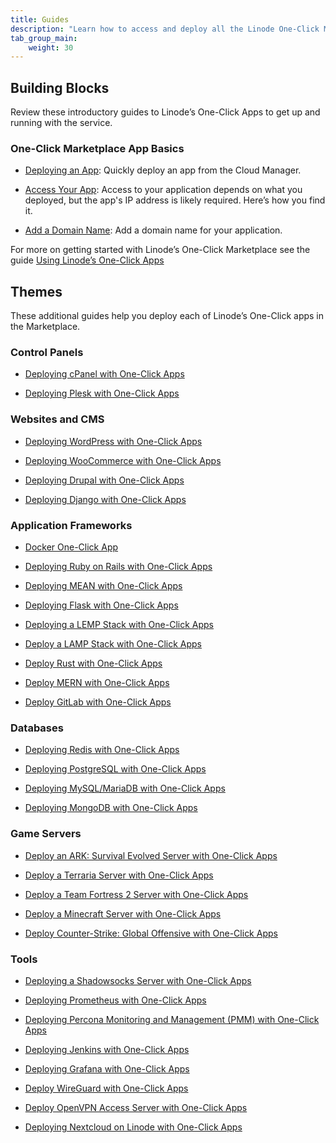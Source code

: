 ```yaml
---
title: Guides
description: "Learn how to access and deploy all the Linode One-Click Marketplace Apps."
tab_group_main:
    weight: 30
---
```


## Building Blocks

Review these introductory guides to Linode’s One-Click Apps to get up and running with the service.

### One-Click Marketplace App Basics

- [Deploying an App](/docs/products/tools/one-click-app-marketplace/guides/one-click-deploy-app): Quickly deploy an app from the Cloud Manager.

- [Access Your App](/docs/products/tools/one-click-app-marketplace/guides/one-click-access-app): Access to your application depends on what you deployed, but the app's IP address is likely required. Here’s how you find it.

- [Add a Domain Name](/docs/products/tools/one-click-app-marketplace/guides/one-click-add-domain-name): Add a domain name for your application.

For more on getting started with Linode’s One-Click Marketplace see the guide [Using Linode’s One-Click Apps](/docs/platform/one-click/how-to-use-one-click-apps-at-linode/)

## Themes

These additional guides help you deploy each of Linode’s One-Click apps in the Marketplace.

### Control Panels

- [Deploying cPanel with One-Click Apps](/docs/platform/one-click/how-to-deploy-cpanel-with-one-click-apps/)

- [Deploying Plesk with One-Click Apps](/docs/platform/one-click/deploying-plesk-with-one-click-apps/)

### Websites and CMS

- [Deploying WordPress with One-Click Apps](/docs/platform/one-click/deploying-wordpress-with-one-click-apps/)

- [Deploying WooCommerce with One-Click Apps](/docs/platform/one-click/how-to-deploy-woocommerce-with-one-click-apps/)

- [Deploying Drupal with One-Click Apps](/docs/platform/one-click/how-to-deploy-drupal-with-one-click-apps/)

- [Deploying Django with One-Click Apps](/docs/platform/one-click/how-to-deploy-django-with-one-click-apps/)

### Application Frameworks

- [Docker One-Click App](/docs/platform/one-click/deploying-docker-with-one-click-apps/)

- [Deploying Ruby on Rails with One-Click Apps](/docs/platform/one-click/deploying-ruby-on-rails-with-one-click-apps/)

- [Deploying MEAN with One-Click Apps](/docs/platform/one-click/deploy-mean-with-one-click-apps/)

- [Deploying Flask with One-Click Apps](/docs/platform/one-click/how-to-deploy-flask-with-one-click-apps/)

- [Deploying a LEMP Stack with One-Click Apps](/docs/platform/one-click/deploy-lemp-stack-with-one-click-apps/)

- [Deploy a LAMP Stack with One-Click Apps](/docs/platform/one-click/deploy-lamp-stack-with-one-click-apps/)

- [Deploy Rust with One-Click Apps](/docs/platform/one-click/deploying-rust-with-one-click-apps/)

- [Deploy MERN with One-Click Apps](/docs/platform/one-click/deploy-mern-with-one-click-apps/)

- [Deploy GitLab with One-Click Apps](/docs/platform/one-click/deploy-gitlab-with-one-click-apps/)

### Databases

- [Deploying Redis with One-Click Apps](/docs/platform/one-click/how-to-deploy-redis-with-one-click-apps/)

- [Deploying PostgreSQL with One-Click Apps](/docs/platform/one-click/deploy-postresql-with-one-click-apps/)

- [Deploying MySQL/MariaDB with One-Click Apps](/docs/platform/one-click/deploy-mysql-with-one-click-apps/)

- [Deploying MongoDB with One-Click Apps](/docs/platform/one-click/deploying-mongodb-with-one-click-apps/)

### Game Servers

- [Deploy an ARK: Survival Evolved Server with One-Click Apps](/docs/platform/one-click/deploying-ark-survival-evolved-with-one-click-apps/)

- [Deploy a Terraria Server with One-Click Apps](/docs/platform/one-click/deploying-terraria-with-one-click-apps/)

- [Deploy a Team Fortress 2 Server with One-Click Apps](/docs/platform/one-click/deploying-team-fortress-2-with-one-click-apps/)

- [Deploy a Minecraft Server with One-Click Apps](/docs/platform/one-click/deploying-minecraft-with-one-click-apps/)

- [Deploy Counter-Strike: Global Offensive with One-Click Apps](/docs/platform/one-click/deploying-cs-go-with-one-click-apps/)

### Tools

- [Deploying a Shadowsocks Server with One-Click Apps](/docs/platform/one-click/deploy-shadowsocks-with-one-click-apps/)

- [Deploying Prometheus with One-Click Apps](/docs/platform/one-click/how-to-deploy-prometheus-with-one-click-apps/)

- [Deploying Percona Monitoring and Management (PMM) with One-Click Apps](/docs/platform/one-click/how-to-deploy-percona-monitoring-management-with-one-click-apps/)

- [Deploying Jenkins with One-Click Apps](/docs/platform/one-click/how-to-deploy-jenkins-with-one-click-apps/)

- [Deploying Grafana with One-Click Apps](/docs/platform/one-click/how-to-deploy-grafana-with-one-click-apps/)

- [Deploy WireGuard with One-Click Apps](/docs/platform/one-click/deploy-wireguard-with-one-click-apps/)

- [Deploy OpenVPN Access Server with One-Click Apps](/docs/platform/one-click/one-click-openvpn/)

- [Deploying Nextcloud on Linode with One-Click Apps](/docs/platform/one-click/how-to-deploy-nextcloud-with-one-click-apps/)
